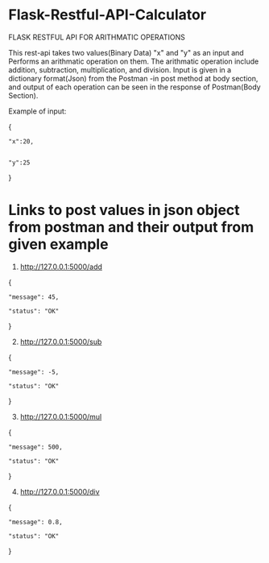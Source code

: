# Flask-Restful-API-Calculator
FLASK RESTFUL API FOR ARITHMATIC OPERATIONS

This rest-api takes two values(Binary Data) "x" and "y" as an input and Performs an arithmatic operation on them. 
The arithmatic operation include addition, subtraction, multiplication, and division.
Input is given in a dictionary format(Json) from the Postman -in post method at body section, and output of each operation can be seen in the response 
of Postman(Body Section).

Example of input:

  {
  
  
    "x":20,
    
    
    "y":25
    
    
  }

# Links to post values in json object from postman and their output from given example

1. http://127.0.0.1:5000/add

{

    "message": 45,
    
    "status": "OK"
    
}

2. http://127.0.0.1:5000/sub

{

    "message": -5,
    
    "status": "OK"
    
}

3. http://127.0.0.1:5000/mul

{

    "message": 500,
    
    "status": "OK"
    
}

4. http://127.0.0.1:5000/div

{

    "message": 0.8,
    
    "status": "OK"
    
}

